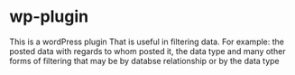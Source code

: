 # wp-plugin
This is a wordPress plugin That is useful in filtering data. For example: the posted data with regards to whom posted it, the data type
and many other forms of filtering that may be by databse relationship or by the data type


